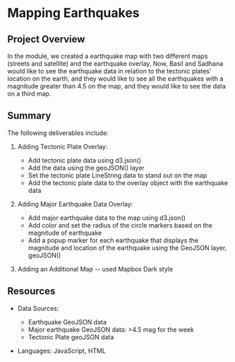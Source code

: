 # Mapping Earthquakes

## Project Overview
In the module, we created a earthquake map with two different maps (streets and satellite) and the earthquake overlay. Now, Basil and Sadhana would like to see the earthquake data in relation to the tectonic plates’ location on the earth, and they would like to see all the earthquakes with a magnitude greater than 4.5 on the map, and they would like to see the data on a third map.

## Summary

The following deliverables include:

1. Adding Tectonic Plate Overlay:
    - Add tectonic plate data using d3.json()
    - Add the data using the geoJSON() layer
    - Set the tectonic plate LineString data to stand out on the map
    - Add the tectonic plate data to the overlay object with the earthquake data

2. Adding Major Earthquake Data Overlay:
    - Add major earthquake data to the map using d3.json()
    - Add color and set the radius of the circle markers based on the magnitude of earthquake
    - Add a popup marker for each earthquake that displays the magnitude and location of the earthquake using the GeoJSON layer, geoJSON()

3. Adding an Additional Map -- used Mapbox Dark style


## Resources
- Data Sources: 
    - Earthquake GeoJSON data
    - Major earthquake GeoJSON data: >4.5 mag for the week
    - Tectonic Plate geoJSON data

- Languages: JavaScript, HTML